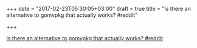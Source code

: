 +++
date = "2017-02-23T05:30:05+03:00"
draft = true
title = "Is there an alternative to gomvpkg that actually works?  #reddit"

+++

<p><a href="https://t.co/LCmN99BsWE">Is there an alternative to gomvpkg that actually works?  #reddit</a></p>
